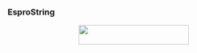 ### EsproString








<p align="center"><a href="https://dashboard.heroku.com/new?template=https://github.com/WEREWOLF-DEMON/WEREWOLF_DEMON_STRING_BOT"> <img src="https://img.shields.io/badge/Deploy%20On%20Heroku-blue?style=for-the-badge&logo=heroku" width="220" height="38.45"/></a></p>
